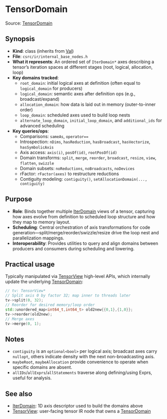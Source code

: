 # TensorDomain

Source: [TensorDomain](../../csrc/ir/internal_base_nodes.h#L415)

## Synopsis
- **Kind**: class (inherits from [Val](../../csrc/ir/base_nodes.h#L224))
- **File**: `csrc/ir/internal_base_nodes.h`
- **What it represents**: An ordered set of `IterDomain*` axes describing a tensor’s iteration spaces at different stages (root, logical, allocation, loop)
- **Key domains tracked**:
  - `root_domain`: initial logical axes at definition (often equal to `logical_domain` for producers)
  - `logical_domain`: semantic axes after definition ops (e.g., broadcast/expand)
  - `allocation_domain`: how data is laid out in memory (outer-to-inner order)
  - `loop_domain`: scheduled axes used to build loop nests
  - `alternate_loop_domain`, `initial_loop_domain`, and `additional_ids` for advanced scheduling
- **Key queries/ops**:
  - Comparisons: `sameAs`, `operator==`
  - Introspection: `nDims`, `hasReduction`, `hasBroadcast`, `hasVectorize`, `hasSymbolicAxis`
  - Axis access: `axis(i)`, `posOf(id)`, `rootPosOf(id)`
  - Domain transforms: `split`, `merge`, `reorder`, `broadcast`, `resize`, `view`, `flatten`, `swizzle`
  - Domain subsets: `noReductions`, `noBroadcasts`, `noDevices`
  - rFactor: `rFactor(axes)` to restructure reductions
  - Contiguity modeling: `contiguity()`, `setAllocationDomain(..., contiguity)`

## Purpose
- **Role**: Binds together multiple [IterDomain](../../csrc/ir/internal_base_nodes.h#L83) views of a tensor, capturing how axes evolve from definition to scheduled loop structure and how they map to memory layout.
- **Scheduling**: Central orchestration of axis transformations for code generation—split/merge/reorder/swizzle/resize drive the loop nest and parallelization mappings.
- **Interoperability**: Provides utilities to query and align domains between producers and consumers during scheduling and lowering.

## Practical usage
Typically manipulated via [TensorView](../../csrc/ir/interface_nodes.h#L383) high-level APIs, which internally update the underlying [TensorDomain](../../csrc/ir/internal_base_nodes.h#L415):

```cpp
// tv: TensorView*
// Split axis 0 by factor 32; map inner to threads later
tv->split(0, 32);
// Reorder for desired memory/loop order
std::unordered_map<int64_t,int64_t> old2new{{0,1},{1,0}};
tv->reorder(old2new);
// Merge axes
tv->merge(0, 1);
```

## Notes
- `contiguity` is an `optional<bool>` per logical axis; broadcast axes carry `nullopt`, others indicate density with the next non-broadcasting axis.
- `maybeRoot`, `maybeAllocation` provide convenience to operate when specific domains are absent.
- `allIDs`/`allExprs`/`allStatements` traverse along defining/using Exprs, useful for analysis.

## See also
- [IterDomain](../../csrc/ir/internal_base_nodes.h#L83): 1D axis descriptor used to build the domains above
- [TensorView](../../csrc/ir/interface_nodes.h#L383): user-facing tensor IR node that owns a [TensorDomain](../../csrc/ir/internal_base_nodes.h#L415)
